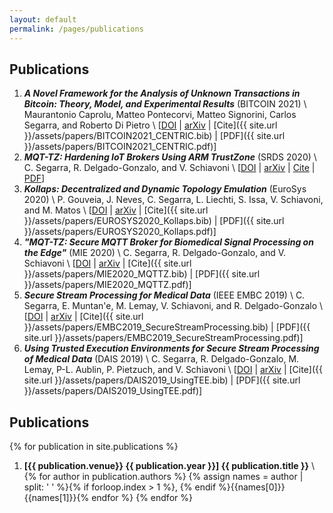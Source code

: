 ```yaml
---
layout: default
permalink: /pages/publications
---
```


## Publications

1. **_A Novel Framework for the Analysis of Unknown Transactions in Bitcoin: Theory, Model, and Experimental Results_** (BITCOIN 2021) \\
Maurantonio Caprolu, Matteo Pontecorvi, Matteo Signorini, Carlos Segarra, and Roberto Di Pietro \\
[[DOI](broken) | [arXiv](https://arxiv.org/pdf/2103.09459.pdf) | [Cite]({{ site.url }}/assets/papers/BITCOIN2021_CENTRIC.bib) | [PDF]({{ site.url }}/assets/papers/BITCOIN2021_CENTRIC.pdf)]
1. **_MQT-TZ: Hardening IoT Brokers Using ARM TrustZone_** (SRDS 2020) \\
C. Segarra, R. Delgado-Gonzalo, and V. Schiavoni \\
[[DOI](broken) | [arXiv](http://arxiv.org/abs/2007.12442) | [Cite](broken) | [PDF](broken)]
1. **_Kollaps: Decentralized and Dynamic Topology Emulation_** (EuroSys 2020) \\
P. Gouveia, J. Neves, C. Segarra, L. Liechti, S. Issa, V. Schiavoni, and M. Matos \\
[[DOI](https://dl.acm.org/doi/abs/10.1145/3342195.3387540) | [arXiv](https://arxiv.org/abs/2004.02253) | [Cite]({{ site.url }}/assets/papers/EUROSYS2020_Kollaps.bib) | [PDF]({{ site.url }}/assets/papers/EUROSYS2020_Kollaps.pdf)]
1. **_"MQT-TZ: Secure MQTT Broker for Biomedical Signal Processing on the Edge"_** (MIE 2020) \\
C. Segarra, R. Delgado-Gonzalo, and V. Schiavoni \\
[[DOI](https://doi.org/10.3233/shti200177) | [arXiv](https://arxiv.org/abs/2007.01555) | [Cite]({{ site.url }}/assets/papers/MIE2020_MQTTZ.bib) | [PDF]({{ site.url }}/assets/papers/MIE2020_MQTTZ.pdf)]
2.  **_Secure Stream Processing for Medical Data_** (IEEE EMBC 2019) \\
C. Segarra, E. Muntan\'e, M. Lemay, V. Schiavoni, and  R. Delgado-Gonzalo \\
[[DOI](https://doi.org/10.1109/EMBC.2019.8856334) | [arXiv](https://arxiv.org/abs/1907.12242) | [Cite]({{ site.url }}/assets/papers/EMBC2019_SecureStreamProcessing.bib) | [PDF]({{ site.url }}/assets/papers/EMBC2019_SecureStreamProcessing.pdf)]
3. **_Using Trusted Execution Environments for Secure Stream Processing of Medical Data_** (DAIS 2019) \\
C. Segarra, R. Delgado-Gonzalo, M. Lemay, P-L. Aublin, P. Pietzuch, and V. Schiavoni \\
[[DOI](https://doi.org/10.1007/978-3-030-22496-7_6) | [arXiv](https://arxiv.org/abs/1906.07072) | [Cite]({{ site.url }}/assets/papers/DAIS2019_UsingTEE.bib) | [PDF]({{ site.url }}/assets/papers/DAIS2019_UsingTEE.pdf)]

## Publications

{% for publication in site.publications %}
1. **[{{ publication.venue}} {{ publication.year }}] {{ publication.title }}** \\
{% for author in publication.authors %}
{% assign names = author | split: ' ' %}{% if forloop.index > 1 %}, {% endif %}{{names[0]}} {{names[1]}}{% endfor %}
{% endfor %}
